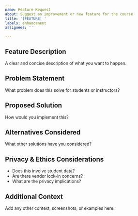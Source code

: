 ```yaml
---
name: Feature Request
about: Suggest an improvement or new feature for the course
title: '[FEATURE] '
labels: enhancement
assignees: ''

---
```


## Feature Description
A clear and concise description of what you want to happen.

## Problem Statement
What problem does this solve for students or instructors?

## Proposed Solution
How would you implement this?

## Alternatives Considered
What other solutions have you considered?

## Privacy & Ethics Considerations
- Does this involve student data?
- Are there vendor lock-in concerns?
- What are the privacy implications?

## Additional Context
Add any other context, screenshots, or examples here.